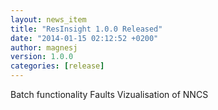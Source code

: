 ```yaml
---
layout: news_item
title: "ResInsight 1.0.0 Released"
date: "2014-01-15 02:12:52 +0200"
author: magnesj
version: 1.0.0
categories: [release]
---
```


Batch functionality
Faults
Vizualisation of NNCS



